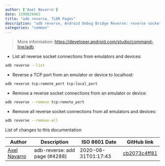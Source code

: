 ```yaml
---
author: ['Axel Navarro']
date: 1598829463
title: "adb reverse, TLDR Pages"
description: "adb reverse, Android Debug Bridge Reverse: reverse socket connections from an Android emulator instance or connected Android devices."
categories: "common"
---
```

> More information: <https://developer.android.com/studio/command-line/adb>.

- List all reverse socket connections from emulators and devices:

```bash
adb reverse --list
```

- Reverse a TCP port from an emulator or device to localhost:

```bash
adb reverse tcp:remote_port tcp:local_port
```

- Remove a reverse socket connections from an emulator or device:

```bash
adb reverse --remove tcp:remote_port
```

- Remove all reverse socket connections from all emulators and devices:

```bash
adb reverse --remove-all
```
List of changes to this documentation


Author | Description | ISO 8601 Date | GitHub link
------|-----|-----|-----
[Axel Navarro](mailto:navarroaxel@gmail.com) | adb-reverse: add page (#4288) | 2020-08-31T01:17:43 | [cb2073c4ff81](https://github.com/tldr-pages/tldr/commit/cb2073c4ff81cbf7351465d13898605de35013e1)

